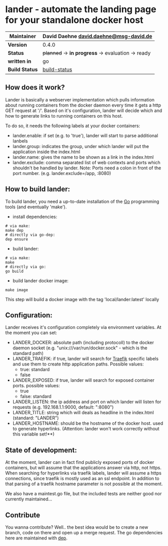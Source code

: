 # lander - automate the landing page for your standalone docker host

|Maintainer| David Daehne <david.daehne@msg-david.de>|
|---|---|
|**Version**|0.4.0|
|**Status**|~~planned~~ -> **in progress** -> evaluation -> ready|
|**written in**|go|
|**Build Status**| [build-status](https://travis-ci.org/msg-DAVID-GmbH/lander.svg?branch=master)|

## How does it work?
Lander is basically a webserver implementation which pulls information about running containers from the docker daemon every time it gets a http GET request at '/'.
Based on it's configuration, lander will decide which and how to generate links to running containers on this host.

To do so, it needs the following labels at your docker containers:
- lander.enable: if set (e.g. to 'true'), lander will start to parse additional lanbels
- lander.group: indicates the group, under which lander will put the application inside the index.html
- lander.name: gives the name to be shown as a link in the index.html
- lander.exclude: comma separated list of web contexts and ports which shouldn't be handled by lander. Note: Ports need a colon in front of the port number.  (e.g. lander.exclude=/app, :8080)

## How to build lander:
To build lander, you need a up-to-date installation of the [Go](https://golang.org) programming tools (and eventually 'make').

- install dependencies:
```
# via make:
make dep
# directly via go-dep:
dep ensure
```

- build lander:
```
# via make: 
make
# directly via go:
go build
```

- build lander docker image:
```
make image
```
This step will build a docker image with the tag 'local/lander:latest' locally

## Configuration:
Lander receives it's configuration completely via environment variables. At the moment you can set:

- LANDER_DOCKER: absolute path (including protocoll) to the docker daemon socket (e.g. "unix:///var/run/docker.sock" - which is the standard path)
- LANDER_TRAEFIK: if true, lander will search for [Traefik](https://traefik.io/) specific labels and use them to create http application paths. Possible values:
    - true: standard
    - false
- LANDER_EXPOSED: if true, lander will search for exposed container ports. possible values:
    - true
    - false: standard
- LANDER_LISTEN: the ip address and port on which lander will listen for requests (e.g. 192.168.1.1:9000, default: ":8080")
- LANDER_TITLE: string which will deals as headline in the index.html (standard: "LANDER")
- LANDER_HOSTNAME: should be the hostname of the docker host. used to generate hyperlinks. (Attention: lander won't work correctly without this variable set!**)

## State of development:
At the moment, lander can in fact find publicly exposed ports of docker containers, but will assume that the applications answer via http, not https. When searching for hyperlinks via traefik labels, 
lander will assume a https connections, since traefik is mostly used as an ssl endpoint. In addition to that parsing of a traefik hostname parameter is not possible at the moment.

We also have a maintest.go file, but the included tests are neither good nor currently maintained...

## Contribute
You wanna contribute? Well.. the best idea would be to create a new branch, code on there and open up a merge request.
The go dependencies here are maintained with [dep](https://github.com/golang/dep).
